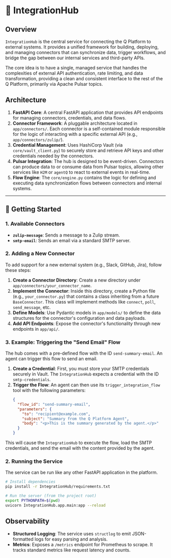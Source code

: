 # 🔌 IntegrationHub

## Overview

`IntegrationHub` is the central service for connecting the Q Platform to external systems. It provides a unified framework for building, deploying, and managing connectors that can synchronize data, trigger workflows, and bridge the gap between our internal services and third-party APIs.

The core idea is to have a single, managed service that handles the complexities of external API authentication, rate limiting, and data transformation, providing a clean and consistent interface to the rest of the Q Platform, primarily via Apache Pulsar topics.

## Architecture

1.  **FastAPI Core**: A central FastAPI application that provides API endpoints for managing connectors, credentials, and data flows.
2.  **Connector Framework**: A pluggable architecture located in `app/connectors/`. Each connector is a self-contained module responsible for the logic of interacting with a specific external API (e.g., `app/connectors/zulip/`).
3.  **Credential Management**: Uses HashiCorp Vault (via `core/vault_client.py`) to securely store and retrieve API keys and other credentials needed by the connectors.
4.  **Pulsar Integration**: The hub is designed to be event-driven. Connectors can produce data to or consume data from Pulsar topics, allowing other services like `H2M` or `agentQ` to react to external events in real-time.
5.  **Flow Engine**: The `core/engine.py` contains the logic for defining and executing data synchronization flows between connectors and internal systems.

---

## 🚀 Getting Started

### 1. Available Connectors

-   **`zulip-message`**: Sends a message to a Zulip stream.
-   **`smtp-email`**: Sends an email via a standard SMTP server.

### 2. Adding a New Connector

To add support for a new external system (e.g., Slack, GitHub, Jira), follow these steps:

1.  **Create a Connector Directory**: Create a new directory under `app/connectors/your_connector_name`.
2.  **Implement the Connector**: Inside this directory, create a Python file (e.g., `your_connector.py`) that contains a class inheriting from a future `BaseConnector`. This class will implement methods like `connect`, `poll`, `send_message`, etc.
3.  **Define Models**: Use Pydantic models in `app/models/` to define the data structures for the connector's configuration and data payloads.
4.  **Add API Endpoints**: Expose the connector's functionality through new endpoints in `app/api/`.

### 3. Example: Triggering the "Send Email" Flow

The hub comes with a pre-defined flow with the ID `send-summary-email`. An agent can trigger this flow to send an email.

1.  **Create a Credential**: First, you must store your SMTP credentials securely in Vault. The `IntegrationHub` expects a credential with the ID `smtp-credentials`.
2.  **Trigger the Flow**: An agent can then use its `trigger_integration_flow` tool with the following parameters:
    ```json
    {
      "flow_id": "send-summary-email",
      "parameters": {
        "to": "recipient@example.com",
        "subject": "Summary from the Q Platform Agent",
        "body": "<p>This is the summary generated by the agent.</p>"
      }
    }
    ```
This will cause the `IntegrationHub` to execute the flow, load the SMTP credentials, and send the email with the content provided by the agent.

### 2. Running the Service

The service can be run like any other FastAPI application in the platform.

```bash
# Install dependencies
pip install -r IntegrationHub/requirements.txt

# Run the server (from the project root)
export PYTHONPATH=$(pwd)
uvicorn IntegrationHub.app.main:app --reload
```

## Observability

-   **Structured Logging**: The service uses `structlog` to emit JSON-formatted logs for easy parsing and analysis.
-   **Metrics**: Exposes a `/metrics` endpoint for Prometheus to scrape. It tracks standard metrics like request latency and counts.
